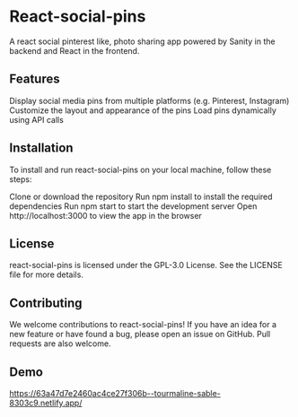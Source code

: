 # React-social-pins
A react social pinterest like, photo sharing app powered by Sanity in the backend and React in the frontend.

## Features
Display social media pins from multiple platforms (e.g. Pinterest, Instagram)
Customize the layout and appearance of the pins
Load pins dynamically using API calls

## Installation
To install and run react-social-pins on your local machine, follow these steps:

Clone or download the repository
Run npm install to install the required dependencies
Run npm start to start the development server
Open http://localhost:3000 to view the app in the browser

## License
react-social-pins is licensed under the GPL-3.0 License. See the LICENSE file for more details.

## Contributing
We welcome contributions to react-social-pins! If you have an idea for a new feature or have found a bug, please open an issue on GitHub. Pull requests are also welcome.


## Demo

https://63a47d7e2460ac4ce27f306b--tourmaline-sable-8303c9.netlify.app/
